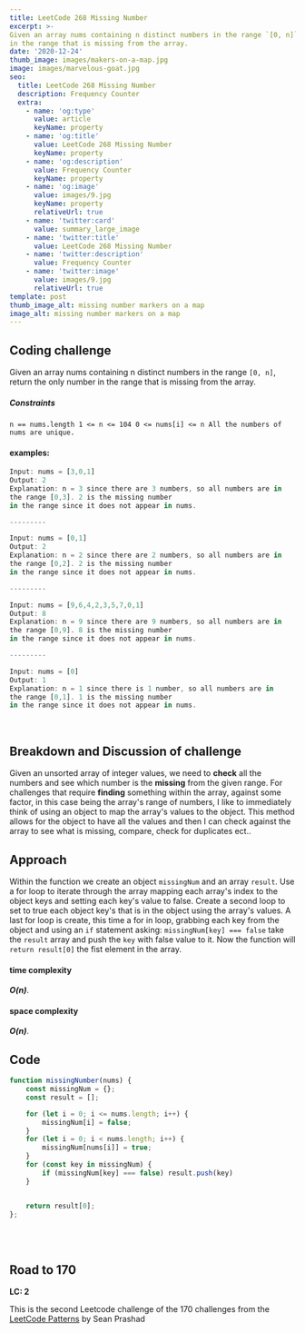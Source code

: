 ```yaml
---
title: LeetCode 268 Missing Number
excerpt: >-
Given an array nums containing n distinct numbers in the range `[0, n]`, return the only number 
in the range that is missing from the array.
date: '2020-12-24'
thumb_image: images/makers-on-a-map.jpg
image: images/marvelous-goat.jpg
seo:
  title: LeetCode 268 Missing Number
  description: Frequency Counter
  extra:
    - name: 'og:type'
      value: article
      keyName: property
    - name: 'og:title'
      value: LeetCode 268 Missing Number
      keyName: property
    - name: 'og:description'
      value: Frequency Counter
      keyName: property
    - name: 'og:image'
      value: images/9.jpg
      keyName: property
      relativeUrl: true
    - name: 'twitter:card'
      value: summary_large_image
    - name: 'twitter:title'
      value: LeetCode 268 Missing Number
    - name: 'twitter:description'
      value: Frequency Counter
    - name: 'twitter:image'
      value: images/9.jpg
      relativeUrl: true
template: post
thumb_image_alt: missing number markers on a map
image_alt: missing number markers on a map
---
```


## Coding challenge

Given an array nums containing n distinct numbers in the range `[0, n]`, return the only number 
in the range that is missing from the array. 

##### Constraints


`n == nums.length
 1 <= n <= 104
 0 <= nums[i] <= n
 All the numbers of nums are unique.
`

#### examples:


```javascript
Input: nums = [3,0,1]
Output: 2
Explanation: n = 3 since there are 3 numbers, so all numbers are in
the range [0,3]. 2 is the missing number 
in the range since it does not appear in nums.

---------

Input: nums = [0,1]
Output: 2
Explanation: n = 2 since there are 2 numbers, so all numbers are in
the range [0,2]. 2 is the missing number 
in the range since it does not appear in nums.

---------

Input: nums = [9,6,4,2,3,5,7,0,1]
Output: 8
Explanation: n = 9 since there are 9 numbers, so all numbers are in
the range [0,9]. 8 is the missing number 
in the range since it does not appear in nums.

---------

Input: nums = [0]
Output: 1
Explanation: n = 1 since there is 1 number, so all numbers are in
the range [0,1]. 1 is the missing number 
in the range since it does not appear in nums.

```
<br>

## Breakdown and Discussion of challenge

Given an unsorted array of integer values, we need to **check** all the numbers and see which number is the **missing** from the given range. For challenges that require **finding** something within the array, against some factor, in this case being the array's range of numbers, I like to immediately think of using an object to map the array's values to the object. This method allows for the object to have all the values and then I can check against the array to see what is missing, compare, check for duplicates ect..  


## Approach

Within the function we create an object `missingNum` and an array `result`. Use a for loop to iterate through the array mapping each array's index to the object keys and setting each key's value to false. Create a second loop to set to true each object key's that is in the object using the array's values. A last for loop is create, this time a for in loop, grabbing each key from the object and using an `if` statement asking: `missingNum[key] === false` take the `result` array and push the `key` with false value to it. Now the function will `return result[0]` the fist element in the array.

#### time complexity

 _**O(n)**_.

#### space complexity

_***O(n)***_.

## Code

```javascript
function missingNumber(nums) {
    const missingNum = {};
    const result = [];

    for (let i = 0; i <= nums.length; i++) {
        missingNum[i] = false;
    }
    for (let i = 0; i < nums.length; i++) {
        missingNum[nums[i]] = true;
    }
    for (const key in missingNum) {
        if (missingNum[key] === false) result.push(key)
    }


    return result[0];
};
```

<br>
<br>

## Road to 170

**LC: 2**

This is the second Leetcode challenge of the 170 challenges from the [LeetCode Patterns](https://seanprashad.com/leetcode-patterns/) by Sean Prashad